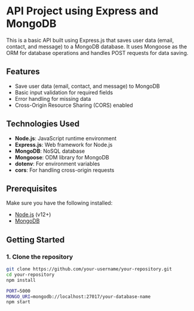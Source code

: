 # API Project using Express and MongoDB

This is a basic API built using Express.js that saves user data (email, contact, and message) to a MongoDB database. It uses Mongoose as the ORM for database operations and handles POST requests for data saving.

## Features

- Save user data (email, contact, and message) to MongoDB
- Basic input validation for required fields
- Error handling for missing data
- Cross-Origin Resource Sharing (CORS) enabled

## Technologies Used

- **Node.js**: JavaScript runtime environment
- **Express.js**: Web framework for Node.js
- **MongoDB**: NoSQL database
- **Mongoose**: ODM library for MongoDB
- **dotenv**: For environment variables
- **cors**: For handling cross-origin requests

## Prerequisites

Make sure you have the following installed:

- [Node.js](https://nodejs.org/en/) (v12+)
- [MongoDB](https://www.mongodb.com/)

## Getting Started

### 1. Clone the repository

```bash
git clone https://github.com/your-username/your-repository.git
cd your-repository
npm install

PORT=5000
MONGO_URI=mongodb://localhost:27017/your-database-name
npm start


